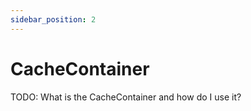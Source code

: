 ```yaml
---
sidebar_position: 2
---
```


# CacheContainer
 
TODO: What is the CacheContainer and how do I use it?